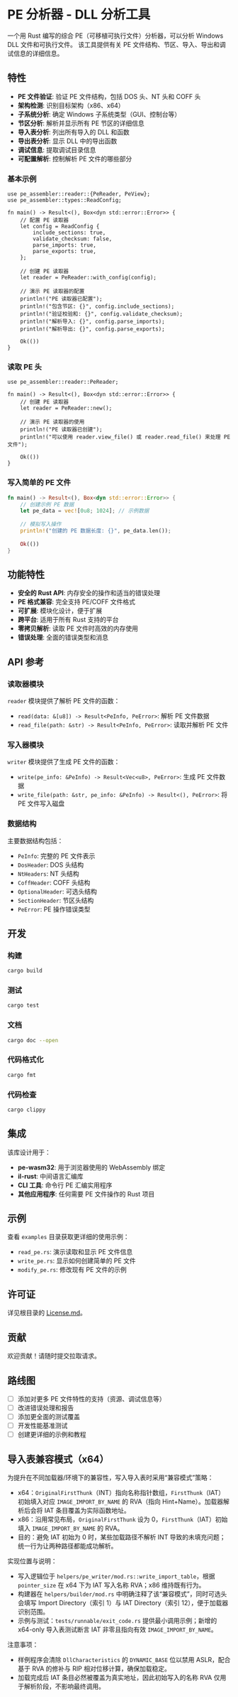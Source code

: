 # PE 分析器 - DLL 分析工具

一个用 Rust 编写的综合 PE（可移植可执行文件）分析器，可以分析 Windows DLL 文件和可执行文件。
该工具提供有关 PE 文件结构、节区、导入、导出和调试信息的详细信息。

## 特性

- **PE 文件验证**: 验证 PE 文件结构，包括 DOS 头、NT 头和 COFF 头
- **架构检测**: 识别目标架构（x86、x64）
- **子系统分析**: 确定 Windows 子系统类型（GUI、控制台等）
- **节区分析**: 解析并显示所有 PE 节区的详细信息
- **导入表分析**: 列出所有导入的 DLL 和函数
- **导出表分析**: 显示 DLL 中的导出函数
- **调试信息**: 提取调试目录信息
- **可配置解析**: 控制解析 PE 文件的哪些部分


### 基本示例

```rust,ignore
use pe_assembler::reader::{PeReader, PeView};
use pe_assembler::types::ReadConfig;

fn main() -> Result<(), Box<dyn std::error::Error>> {
    // 配置 PE 读取器
    let config = ReadConfig {
        include_sections: true,
        validate_checksum: false,
        parse_imports: true,
        parse_exports: true,
    };

    // 创建 PE 读取器
    let reader = PeReader::with_config(config);
    
    // 演示 PE 读取器的配置
    println!("PE 读取器已配置");
    println!("包含节区: {}", config.include_sections);
    println!("验证校验和: {}", config.validate_checksum);
    println!("解析导入: {}", config.parse_imports);
    println!("解析导出: {}", config.parse_exports);
    
    Ok(())
}
```

### 读取 PE 头

```rust,ignore
use pe_assembler::reader::PeReader;

fn main() -> Result<(), Box<dyn std::error::Error>> {
    // 创建 PE 读取器
    let reader = PeReader::new();
    
    // 演示 PE 读取器的使用
    println!("PE 读取器已创建");
    println!("可以使用 reader.view_file() 或 reader.read_file() 来处理 PE 文件");
    
    Ok(())
}
```

### 写入简单的 PE 文件

```rust
fn main() -> Result<(), Box<dyn std::error::Error>> {
    // 创建示例 PE 数据
    let pe_data = vec![0u8; 1024]; // 示例数据
    
    // 模拟写入操作
    println!("创建的 PE 数据长度: {}", pe_data.len());
    
    Ok(())
}
```

## 功能特性

- **安全的 Rust API**: 内存安全的操作和适当的错误处理
- **PE 格式兼容**: 完全支持 PE/COFF 文件格式
- **可扩展**: 模块化设计，便于扩展
- **跨平台**: 适用于所有 Rust 支持的平台
- **零拷贝解析**: 读取 PE 文件时高效的内存使用
- **错误处理**: 全面的错误类型和消息

## API 参考

### 读取器模块

`reader` 模块提供了解析 PE 文件的函数：

- `read(data: &[u8]) -> Result<PeInfo, PeError>`: 解析 PE 文件数据
- `read_file(path: &str) -> Result<PeInfo, PeError>`: 读取并解析 PE 文件

### 写入器模块

`writer` 模块提供了生成 PE 文件的函数：

- `write(pe_info: &PeInfo) -> Result<Vec<u8>, PeError>`: 生成 PE 文件数据
- `write_file(path: &str, pe_info: &PeInfo) -> Result<(), PeError>`: 将 PE 文件写入磁盘

### 数据结构

主要数据结构包括：

- `PeInfo`: 完整的 PE 文件表示
- `DosHeader`: DOS 头结构
- `NtHeaders`: NT 头结构
- `CoffHeader`: COFF 头结构
- `OptionalHeader`: 可选头结构
- `SectionHeader`: 节区头结构
- `PeError`: PE 操作错误类型

## 开发

### 构建

```bash
cargo build
```

### 测试

```bash
cargo test
```

### 文档

```bash
cargo doc --open
```

### 代码格式化

```bash
cargo fmt
```

### 代码检查

```bash
cargo clippy
```

## 集成

该库设计用于：

- **pe-wasm32**: 用于浏览器使用的 WebAssembly 绑定
- **il-rust**: 中间语言汇编库
- **CLI 工具**: 命令行 PE 汇编实用程序
- **其他应用程序**: 任何需要 PE 文件操作的 Rust 项目

## 示例

查看 `examples` 目录获取更详细的使用示例：

- `read_pe.rs`: 演示读取和显示 PE 文件信息
- `write_pe.rs`: 显示如何创建简单的 PE 文件
- `modify_pe.rs`: 修改现有 PE 文件的示例

## 许可证

详见根目录的 [License.md](../../License.md)。

## 贡献

欢迎贡献！请随时提交拉取请求。

## 路线图

- [ ] 添加对更多 PE 文件特性的支持（资源、调试信息等）
- [ ] 改进错误处理和报告
- [ ] 添加更全面的测试覆盖
- [ ] 开发性能基准测试
- [ ] 创建更详细的示例和教程

## 导入表兼容模式（x64）

为提升在不同加载器/环境下的兼容性，写入导入表时采用“兼容模式”策略：

- x64：`OriginalFirstThunk`（INT）指向名称指针数组，`FirstThunk`（IAT）初始填入对应 `IMAGE_IMPORT_BY_NAME` 的 RVA（指向 Hint+Name）。加载器解析后会将 IAT 条目覆盖为实际函数地址。
- x86：沿用常见布局，`OriginalFirstThunk` 设为 0，`FirstThunk`（IAT）初始填入 `IMAGE_IMPORT_BY_NAME` 的 RVA。
- 目的：避免 IAT 初始为 0 时，某些加载路径不解析 INT 导致的未填充问题；统一行为让两种路径都能成功解析。

实现位置与说明：

- 写入逻辑位于 `helpers/pe_writer/mod.rs::write_import_table`，根据 `pointer_size` 在 x64 下为 IAT 写入名称 RVA；x86 维持既有行为。
- 构建器在 `helpers/builder/mod.rs` 中明确注释了该“兼容模式”，同时可选头会填写 Import Directory（索引 1）与 IAT Directory（索引 12），便于加载器识别范围。
- 示例与测试：`tests/runnable/exit_code.rs` 提供最小调用示例；新增的 x64-only 导入表测试断言 IAT 非零且指向有效 `IMAGE_IMPORT_BY_NAME`。

注意事项：

- 样例程序会清除 `DllCharacteristics` 的 `DYNAMIC_BASE` 位以禁用 ASLR，配合基于 RVA 的修补与 RIP 相对位移计算，确保加载稳定。
- 加载完成后 IAT 条目必然被覆盖为真实地址，因此初始写入的名称 RVA 仅用于解析阶段，不影响最终调用。